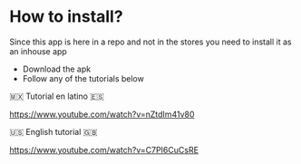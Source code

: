 # How to install?

Since this app is here in a repo and not in the stores you need to install it as an inhouse app

  - Download the apk
  - Follow any of the tutorials below

🇲🇽 Tutorial en latino 🇪🇸

https://www.youtube.com/watch?v=nZtdIm41v80

🇺🇸 English tutorial 🇬🇧

https://www.youtube.com/watch?v=C7PI6CuCsRE

